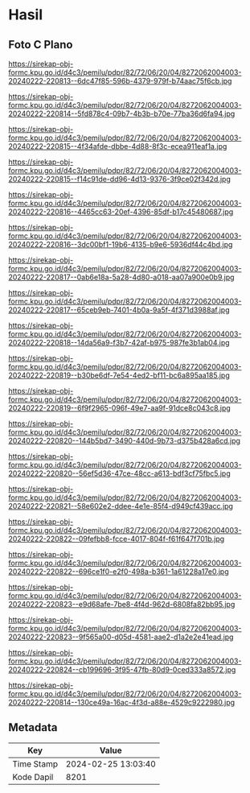 # Hasil

## Foto C Plano

https://sirekap-obj-formc.kpu.go.id/d4c3/pemilu/pdpr/82/72/06/20/04/8272062004003-20240222-220813--6dc47f85-596b-4379-979f-b74aac75f6cb.jpg

https://sirekap-obj-formc.kpu.go.id/d4c3/pemilu/pdpr/82/72/06/20/04/8272062004003-20240222-220814--5fd878c4-09b7-4b3b-b70e-77ba36d6fa94.jpg

https://sirekap-obj-formc.kpu.go.id/d4c3/pemilu/pdpr/82/72/06/20/04/8272062004003-20240222-220815--4f34afde-dbbe-4d88-8f3c-ecea911eaf1a.jpg

https://sirekap-obj-formc.kpu.go.id/d4c3/pemilu/pdpr/82/72/06/20/04/8272062004003-20240222-220815--f14c91de-dd96-4d13-9376-3f9ce02f342d.jpg

https://sirekap-obj-formc.kpu.go.id/d4c3/pemilu/pdpr/82/72/06/20/04/8272062004003-20240222-220816--4465cc63-20ef-4396-85df-b17c45480687.jpg

https://sirekap-obj-formc.kpu.go.id/d4c3/pemilu/pdpr/82/72/06/20/04/8272062004003-20240222-220816--3dc00bf1-19b6-4135-b9e6-5936df44c4bd.jpg

https://sirekap-obj-formc.kpu.go.id/d4c3/pemilu/pdpr/82/72/06/20/04/8272062004003-20240222-220817--0ab6e18a-5a28-4d80-a018-aa07a900e0b9.jpg

https://sirekap-obj-formc.kpu.go.id/d4c3/pemilu/pdpr/82/72/06/20/04/8272062004003-20240222-220817--65ceb9eb-7401-4b0a-9a5f-4f371d3988af.jpg

https://sirekap-obj-formc.kpu.go.id/d4c3/pemilu/pdpr/82/72/06/20/04/8272062004003-20240222-220818--14da56a9-f3b7-42af-b975-987fe3b1ab04.jpg

https://sirekap-obj-formc.kpu.go.id/d4c3/pemilu/pdpr/82/72/06/20/04/8272062004003-20240222-220819--b30be6df-7e54-4ed2-bf11-bc6a895aa185.jpg

https://sirekap-obj-formc.kpu.go.id/d4c3/pemilu/pdpr/82/72/06/20/04/8272062004003-20240222-220819--6f9f2965-096f-49e7-aa9f-91dce8c043c8.jpg

https://sirekap-obj-formc.kpu.go.id/d4c3/pemilu/pdpr/82/72/06/20/04/8272062004003-20240222-220820--144b5bd7-3490-440d-9b73-d375b428a6cd.jpg

https://sirekap-obj-formc.kpu.go.id/d4c3/pemilu/pdpr/82/72/06/20/04/8272062004003-20240222-220820--56ef5d36-47ce-48cc-a613-bdf3cf75fbc5.jpg

https://sirekap-obj-formc.kpu.go.id/d4c3/pemilu/pdpr/82/72/06/20/04/8272062004003-20240222-220821--58e602e2-ddee-4e1e-85f4-d949cf439acc.jpg

https://sirekap-obj-formc.kpu.go.id/d4c3/pemilu/pdpr/82/72/06/20/04/8272062004003-20240222-220822--09fefbb8-fcce-4017-804f-f61f647f701b.jpg

https://sirekap-obj-formc.kpu.go.id/d4c3/pemilu/pdpr/82/72/06/20/04/8272062004003-20240222-220822--696ce1f0-e2f0-498a-b361-1a61228a17e0.jpg

https://sirekap-obj-formc.kpu.go.id/d4c3/pemilu/pdpr/82/72/06/20/04/8272062004003-20240222-220823--e9d68afe-7be8-4f4d-962d-6808fa82bb95.jpg

https://sirekap-obj-formc.kpu.go.id/d4c3/pemilu/pdpr/82/72/06/20/04/8272062004003-20240222-220823--9f565a00-d05d-4581-aae2-d1a2e2e41ead.jpg

https://sirekap-obj-formc.kpu.go.id/d4c3/pemilu/pdpr/82/72/06/20/04/8272062004003-20240222-220824--cb199696-3f95-47fb-80d9-0ced333a8572.jpg

https://sirekap-obj-formc.kpu.go.id/d4c3/pemilu/pdpr/82/72/06/20/04/8272062004003-20240222-220814--130ce49a-16ac-4f3d-a88e-4529c9222980.jpg


## Metadata

| Key        | Value               |
| ---------- | ------------------- |
| Time Stamp | 2024-02-25 13:03:40 |
| Kode Dapil | 8201                |



